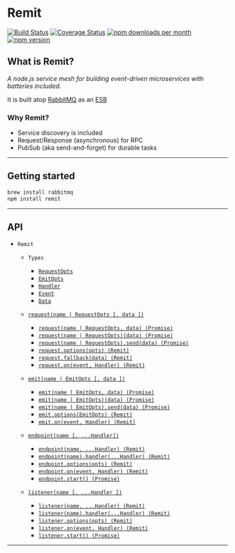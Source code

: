 # Remit

[![Build Status](https://travis-ci.org/jpwilliams/remit.svg?branch=master)](https://travis-ci.org/jpwilliams/remit) [![Coverage Status](https://coveralls.io/repos/github/jpwilliams/remit/badge.svg?branch=master)](https://coveralls.io/github/jpwilliams/remit?branch=v2) [![npm downloads per month](https://img.shields.io/npm/dm/remit.svg)](https://www.npmjs.com/package/remit) [![npm version](https://img.shields.io/npm/v/remit.svg)](https://www.npmjs.com/package/remit)

## What is Remit?

*A node.js service mesh for building event-driven microservices with batteries included.*

It is built atop [RabbitMQ](http://www.rabbitmq.com) as an [ESB](https://en.wikipedia.org/wiki/Enterprise_service_bus)

### Why Remit?
- Service discovery is included
- Request/Response (asynchronous) for RPC
- PubSub (aka send-and-forget) for durable tasks

---

## Getting started
``` sh
brew install rabbitmq
npm install remit
```

---

## API

- `Remit`
  - `Types`
    - [`RequestOpts`](#)
    - [`EmitOpts`](#)
    - [`Handler`](#)
    - [`Event`](#)
    - [`Data`](#)
  - [`request(name | RequestOpts [, data ])`](#request)
    - [`request(name | RequestOpts, data) (Promise)`](#request_curry)
    - [`request(name | RequestOpts)(data) (Promise)`](#request_curry)
    - [`request(name | RequestOpts).send(data) (Promise)`](#request_send)
    - [`request.options(opts) (Remit)`](#request_options)
    - [`request.fallback(data) (Remit)`](#request_fallback)
    - [`request.on(event, Handler) (Remit)`](#)
  - [`emit(name | EmitOpts [, data ])`](#emit)
    - [`emit(name | EmitOpts, data) (Promise)`](#emit_invoke)
    - [`emit(name | EmitOpts)(data) (Promise)`](#emit_curry)
    - [`emit(name | EmitOpts).send(data) (Promise)`](#emit_send)
    - [`emit.options(EmitOpts) (Remit)`](#emit_options)
    - [`emit.on(event, Handler) (Remit)`](#)
  - [`endpoint(name [, ...Handler])`](#endpoint)
    - [`endpoint(name, ...Handler) (Remit)`](#endpoint_invoke)
    - [`endpoint(name).handler(...Handler) (Remit)`](#endpoint_handle)
    - [`endpoint.options(opts) (Remit)`](#endpoint_options)
    - [`endpoint.on(event, Handler) (Remit)`](#)
    - [`endpoint.start() (Promise)`](#endpoint_start)

  - [`listener(name [, ...Handler ])`](#listener)
    - [`listener(name, ...Handler) (Remit)`](#listener_invoke)
    - [`listener(name).handler(...Handler) (Remit)`](#listener_invoke)
    - [`listener.options(opts) (Remit)`](#listener_options)
    - [`listener.on(event, Handler) (Remit)`](#)
    - [`listener.start() (Promise)`](#listener_start)
---
